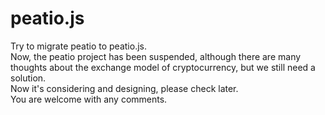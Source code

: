 # peatio.js 
Try to migrate peatio to peatio.js.  
Now, the peatio project has been suspended, although there are many thoughts about the exchange model of cryptocurrency, but we still need a solution.   
Now it's considering and designing, please check later.   
You are welcome with any comments.   
